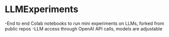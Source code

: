 # LLMExperiments

-End to end Colab notebooks to run mini experiments on LLMs, forked from public repos
-LLM access through OpenAI API calls, models are adjustable

